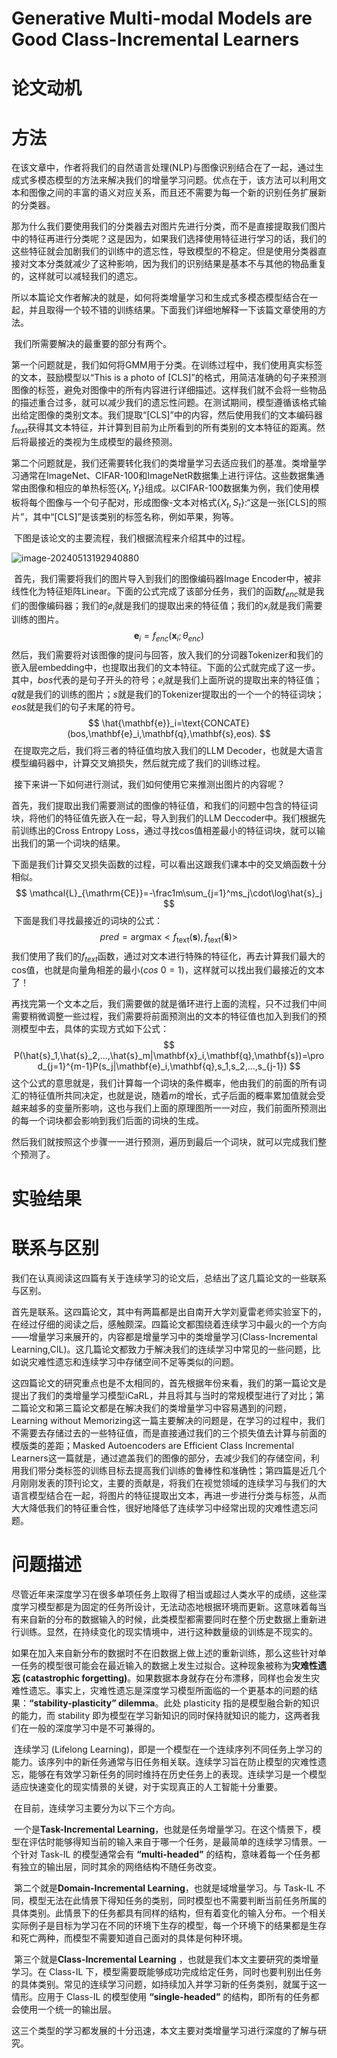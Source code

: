 # Generative Multi-modal Models are Good Class-Incremental Learners

# 论文动机



# 方法

​	在该文章中，作者将我们的自然语言处理(NLP)与图像识别结合在了一起，通过生成式多模态模型的方法来解决我们的增量学习问题。优点在于，该方法可以利用文本和图像之间的丰富的语义对应关系，而且还不需要为每一个新的识别任务扩展新的分类器。

​	那为什么我们要使用我们的分类器去对图片先进行分类，而不是直接提取我们图片中的特征再进行分类呢？这是因为，如果我们选择使用特征进行学习的话，我们的这些特征就会加剧我们的训练中的遗忘性，导致模型的不稳定。但是使用分类器直接对文本分类就减少了这种影响，因为我们的识别结果是基本不与其他的物品重复的，这样就可以减轻我们的遗忘。

​	所以本篇论文作者解决的就是，如何将类增量学习和生成式多模态模型结合在一起，并且取得一个较不错的训练结果。下面我们详细地解释一下该篇文章使用的方法。

​	我们所需要解决的最重要的部分有两个。

​	第一个问题就是，我们如何将GMM用于分类。在训练过程中，我们使用真实标签的文本，鼓励模型以“This is a photo of [CLS]”的格式，用简洁准确的句子来预测图像的标签，避免对图像中的所有内容进行详细描述。这样我们就不会将一些物品的描述重合过多，就可以减少我们的遗忘性问题。在测试期间，模型遵循该格式输出给定图像的类别文本。我们提取“[CLS]”中的内容，然后使用我们的文本编码器$f_{text}$获得其文本特征，并计算到目前为止所看到的所有类别的文本特征的距离。然后将最接近的类视为生成模型的最终预测。

​	第二个问题就是，我们还需要转化我们的类增量学习去适应我们的基准。类增量学习通常在ImageNet、CIFAR-100和ImageNetR数据集上进行评估。这些数据集通常由图像和相应的单热标签$\{X_t, Y_t\}$组成。以CIFAR-100数据集为例，我们使用模板将每个图像与一个句子配对，形成图像-文本对格式$\{X_t, S_t\}$:“这是一张[CLS]的照片”，其中“[CLS]”是该类别的标签名称，例如苹果，狗等。

​	下图是该论文的主要流程，我们根据流程来介绍其中的过程。

![image-20240513192940880](E:\学学学\本科\大二下\人工智能导论\上机实验练习\大作业_论文研读\第四篇论文阅读研讨.assets\image-20240513192940880.png)

​	首先，我们需要将我们的图片导入到我们的图像编码器Image Encoder中，被非线性化为特征矩阵Linear。下面的公式完成了该部分任务，我们的函数$f_{enc}$就是我们的图像编码器；我们的$e_i$就是我们的提取出来的特征值；我们的$x_i$就是我们需要训练的图片。
$$
\mathbf{e}_i=f_{enc}(\mathbf{x}_i;\theta_{enc})
$$
​	然后，我们需要将对该图像的提问与回答，放入我们的分词器Tokenizer和我们的嵌入层embedding中，也提取出我们的文本特征。下面的公式就完成了这一步。其中，$bos$代表的是句子开头的符号；$e_i$就是我们上面所说的提取出来的特征值；$q$就是我们的训练的图片；$s$就是我们的Tokenizer提取出的一个一个的特征词块；$eos$就是我们的句子末尾的符号。
$$
\hat{\mathbf{e}}_i=\text{CONCATE}(bos,\mathbf{e}_i,\mathbf{q},\mathbf{s},eos).
$$
​	在提取完之后，我们将三者的特征值均放入我们的LLM Decoder，也就是大语言模型编码器中，计算交叉熵损失，然后就完成了我们的训练过程。

​	接下来讲一下如何进行测试，我们如何使用它来推测出图片的内容呢？

​	首先，我们提取出我们需要测试的图像的特征值，和我们的问题中包含的特征词块，将他们的特征值先嵌入在一起，导入到我们的LLM Deccoder中。我们根据先前训练出的Cross Entropy Loss，通过寻找cos值相差最小的特征词块，就可以输出我们的第一个词块的结果。

​	下面是我们计算交叉损失函数的过程，可以看出这跟我们课本中的交叉熵函数十分相似。
$$
\mathcal{L}_{\mathrm{CE}}=-\frac1m\sum_{j=1}^ms_j\cdot\log\hat{s}_j
$$
​	下面是我们寻找最接近的词块的公式：
$$
pred=\mathrm{argmax}<f_{\mathrm{text}}(\mathbf{s}),f_{\mathrm{text}}(\mathbf{\hat{s}})>
$$
​	我们使用了我们的$f_{text}$函数，通过对文本进行特殊的特征化，再去计算我们最大的cos值，也就是向量角相差的最小($cos~0=1$)，这样就可以找出我们最接近的文本了！

​	再找完第一个文本之后，我们需要做的就是循环进行上面的流程，只不过我们中间需要稍微调整一些过程，我们需要将前面预测出的文本的特征值也加入到我们的预测模型中去，具体的实现方式如下公式：
$$
P(\hat{s}_1,\hat{s}_2,...,\hat{s}_m|\mathbf{x}_i,\mathbf{q},\mathbf{s})=\prod_{j=1}^{m-1}P(s_j|\mathbf{e}_i,\mathbf{q},s_1,s_2,...,s_{j-1})
$$
​	这个公式的意思就是，我们计算每一个词块的条件概率，他由我们的前面的所有词汇的特征值所共同决定，也就是说，随着$m$的增长，式子后面的概率累加值就会受越来越多的变量所影响，这也与我们上面的原理图所一一对应，我们前面所预测出的每一个词块都会影响到我们后面的词块的生成。

​	然后我们就按照这个步骤一一进行预测，遍历到最后一个词块，就可以完成我们整个预测了。



# 实验结果





# 联系与区别

​	我们在认真阅读这四篇有关于连续学习的论文后，总结出了这几篇论文的一些联系与区别。

​	首先是联系。这四篇论文，其中有两篇都是出自南开大学刘夏雷老师实验室下的，在经过仔细的阅读之后，感触颇深。四篇论文都围绕着连续学习中最火的一个方向——增量学习来展开的，内容都是增量学习中的类增量学习(Class-Incremental Learning,CIL)。这几篇论文都致力于解决我们的连续学习中常见的一些问题，比如说灾难性遗忘和连续学习中存储空间不足等类似的问题。

​	这四篇论文的研究重点也是不太相同的，首先根据年份来看，我们的第一篇论文是提出了我们的类增量学习模型iCaRL，并且将其与当时的常规模型进行了对比；第二篇论文和第三篇论文都是在解决我们的类增量学习中容易遇到的问题，Learning without Memorizing这一篇主要解决的问题是，在学习的过程中，我们不需要去存储过去的一些特征值，而是直接通过我们的三个损失值去计算与前面的模版类的差距；Masked Autoencoders are Efficient Class Incremental Learners这一篇就是，通过遮盖我们的图像的部分，去减少我们的存储空间，利用我们带分类标签的训练目标去提高我们训练的鲁棒性和准确性；第四篇是近几个月刚刚发表的顶刊论文，主要的贡献是，将我们在视觉领域的连续学习与我们的大语言模型结合在一起，将图片的特征提取出文本，再进一步进行分类与标签，从而大大降低我们的特征重合性，很好地降低了连续学习中经常出现的灾难性遗忘问题。



# 问题描述

​	尽管近年来深度学习在很多单项任务上取得了相当或超过人类水平的成绩，这些深度学习模型都是为固定的任务所设计，无法动态地根据环境而更新。这意味着每当有来自新的分布的数据输入的时候，此类模型都需要同时在整个历史数据上重新进行训练。显然，在持续变化的现实情境中，进行这种数量级的训练是不现实的。

​	如果在加入来自新分布的数据时不在旧数据上做上述的重新训练，那么这些针对单一任务的模型很可能会在最近输入的数据上发生过拟合。这种现象被称为**灾难性遗忘 (catastrophic forgetting)**。如果数据本身就存在分布漂移，同样也会发生灾难性遗忘。事实上，灾难性遗忘是深度学习模型所面临的一个更基本的问题的结果：**“stability-plasticity” dilemma**。此处 plasticity 指的是模型融合新的知识的能力，而 stability 即为模型在学习新知识的同时保持就知识的能力，这两者我们在一般的深度学习中是不可兼得的。

​	连续学习 (Lifelong Learning)，即是一个模型在一个连续序列不同任务上学习的能力。该序列中的新任务通常与旧任务相关联。连续学习旨在防止模型的灾难性遗忘，能够在有效学习新任务的同时维持在历史任务上的表现。连续学习是一个模型适应快速变化的现实情景的关键，对于实现真正的人工智能十分重要。

​	在目前，连续学习主要分为以下三个方向。

​	一个是**Task-Incremental Learning**，也就是任务增量学习。在这个情景下，模型在评估时能够得知当前的输入来自于哪一个任务，是最简单的连续学习情景。一个针对 Task-IL 的模型通常会有 **“multi-headed”** 的结构，意味着每一个任务都有独立的输出层，同时其余的网络结构不随任务改变。

​	第二个就是**Domain-Incremental Learning**，也就是域增量学习。与 Task-IL 不同，模型无法在此情景下得知任务的类别，同时模型也不需要判断当前任务所属的具体类别。此情景下的任务都具有同样的结构，但有着变化的输入分布。一个相关实际例子是目标为学习在不同的环境下生存的模型，每一个环境下的结果都是生存和死亡两种，而模型不需要知道自己面对的具体是何种环境。

​	第三个就是**Class-Incremental Learning** ，也就是我们本文主要研究的类增量学习。在 Class-IL 下，模型需要既能够成功完成给定任务，同时也要判别出任务的具体类别。常见的连续学习问题，如持续加入并学习新的任务类别，就属于这一情形。应用于 Class-IL 的模型使用 **“single-headed”** 的结构，即所有的任务都会使用一个统一的输出层。

​	这三个类型的学习都发展的十分迅速，本文主要对类增量学习进行深度的了解与研究。
